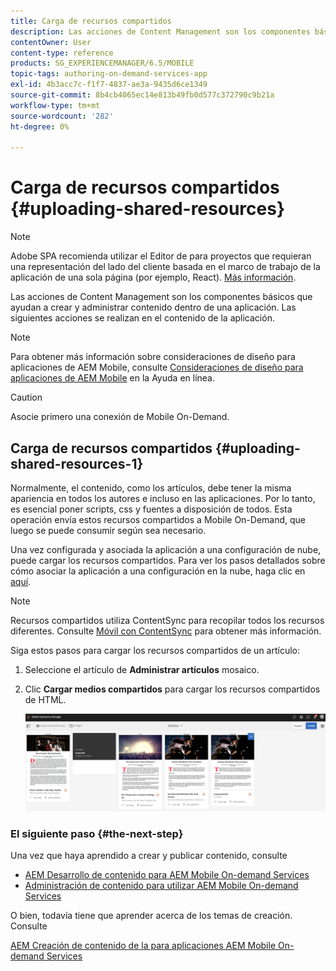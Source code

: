 ```yaml
---
title: Carga de recursos compartidos
description: Las acciones de Content Management son los componentes básicos que ayudan a crear y administrar contenido dentro de una aplicación. Siga esta página para obtener más información sobre la carga de recursos compartidos.
contentOwner: User
content-type: reference
products: SG_EXPERIENCEMANAGER/6.5/MOBILE
topic-tags: authoring-on-demand-services-app
exl-id: 4b3acc7c-f1f7-4837-ae3a-9435d6ce1349
source-git-commit: 8b4cb4065ec14e813b49fb0d577c372790c9b21a
workflow-type: tm+mt
source-wordcount: '282'
ht-degree: 0%

---
```


# Carga de recursos compartidos {#uploading-shared-resources}

>[!NOTE]
>
>Adobe SPA recomienda utilizar el Editor de para proyectos que requieran una representación del lado del cliente basada en el marco de trabajo de la aplicación de una sola página (por ejemplo, React). [Más información](/help/sites-developing/spa-overview.md).

Las acciones de Content Management son los componentes básicos que ayudan a crear y administrar contenido dentro de una aplicación. Las siguientes acciones se realizan en el contenido de la aplicación.

>[!NOTE]
>
>Para obtener más información sobre consideraciones de diseño para aplicaciones de AEM Mobile, consulte [Consideraciones de diseño para aplicaciones de AEM Mobile](https://helpx.adobe.com/digital-publishing-solution/help/design-app.html) en la Ayuda en línea.

>[!CAUTION]
>
>Asocie primero una conexión de Mobile On-Demand.

## Carga de recursos compartidos {#uploading-shared-resources-1}

Normalmente, el contenido, como los artículos, debe tener la misma apariencia en todos los autores e incluso en las aplicaciones. Por lo tanto, es esencial poner scripts, css y fuentes a disposición de todos. Esta operación envía estos recursos compartidos a Mobile On-Demand, que luego se puede consumir según sea necesario.

Una vez configurada y asociada la aplicación a una configuración de nube, puede cargar los recursos compartidos. Para ver los pasos detallados sobre cómo asociar la aplicación a una configuración en la nube, haga clic en [aquí](/help/mobile/mobile-apps-ondemand-application-create-configure-action.md).

>[!NOTE]
>
>Recursos compartidos utiliza ContentSync para recopilar todos los recursos diferentes. Consulte [Móvil con ContentSync](/help/mobile/mobile-ondemand-contentsync.md) para obtener más información.

Siga estos pasos para cargar los recursos compartidos de un artículo:

1. Seleccione el artículo de **Administrar artículos** mosaico.
1. Clic **Cargar medios compartidos** para cargar los recursos compartidos de HTML.

   ![chlimage_1-133](assets/chlimage_1-133.png)

### El siguiente paso {#the-next-step}

Una vez que haya aprendido a crear y publicar contenido, consulte

* [AEM Desarrollo de contenido para AEM Mobile On-demand Services](/help/mobile/aem-mobile-on-demand.md)
* [Administración de contenido para utilizar AEM Mobile On-demand Services](/help/mobile/aem-mobile.md)

O bien, todavía tiene que aprender acerca de los temas de creación. Consulte

[AEM Creación de contenido de la para aplicaciones AEM Mobile On-demand Services](/help/mobile/mobile-apps-ondemand.md)
